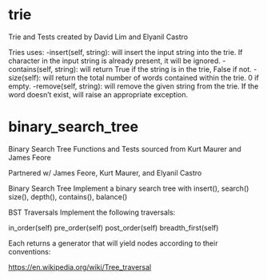 # trie

Trie and Tests created by David Lim and Elyanil Castro

Tries uses:
-insert(self, string): will insert the input string into the trie. If character in the input string is already present, it will be ignored.
-contains(self, string): will return True if the string is in the trie, False if not.
-size(self): will return the total number of words contained within the trie. 0 if empty.
-remove(self, string): will remove the given string from the trie. If the word doesn’t exist, will raise an appropriate exception.


# binary_search_tree

Binary Search Tree Functions and Tests sourced from Kurt Maurer and James Feore

Partnered w/ James Feore, Kurt Maurer, and Elyanil Castro

Binary Search Tree Implement a binary search tree with insert(), search() size(), depth(), contains(), balance()

BST Traversals Implement the following traversals:

in_order(self) pre_order(self) post_order(self) breadth_first(self)

Each returns a generator that will yield nodes according to their conventions:

https://en.wikipedia.org/wiki/Tree_traversal
